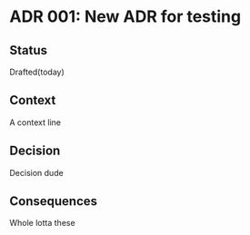ADR 001: New ADR for testing
===============================================


Status
------

Drafted(today)


Context
-------

A context line


Decision
--------

Decision dude


Consequences
------------

Whole lotta these
